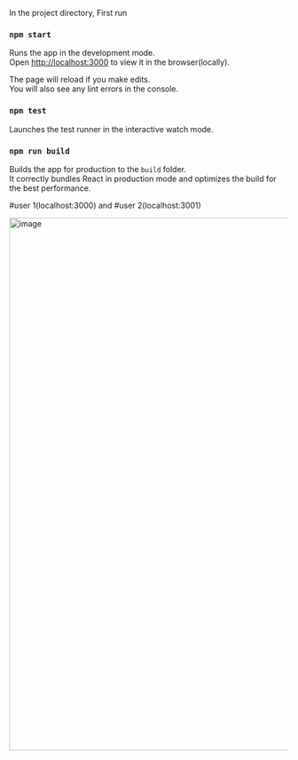 In the project directory, First run
### `npm start`

Runs the app in the development mode.<br />
Open [http://localhost:3000](http://localhost:3000) to view it in the browser(locally).

The page will reload if you make edits.<br />
You will also see any lint errors in the console.

### `npm test`

Launches the test runner in the interactive watch mode.<br />

### `npm run build`

Builds the app for production to the `build` folder.<br />
It correctly bundles React in production mode and optimizes the build for the best performance.

#user 1(localhost:3000) and #user 2(localhost:3001)

<img width="960" alt="image" src="https://user-images.githubusercontent.com/34184719/209574049-ee5b90c2-ad61-4e05-a786-96f99c44a9ad.png">

